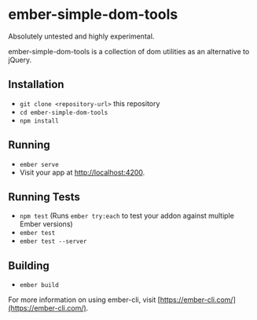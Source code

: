 # ember-simple-dom-tools

Absolutely untested and highly experimental.

ember-simple-dom-tools is a collection of dom utilities as an alternative to jQuery.


## Installation

* `git clone <repository-url>` this repository
* `cd ember-simple-dom-tools`
* `npm install`

## Running

* `ember serve`
* Visit your app at [http://localhost:4200](http://localhost:4200).

## Running Tests

* `npm test` (Runs `ember try:each` to test your addon against multiple Ember versions)
* `ember test`
* `ember test --server`

## Building

* `ember build`

For more information on using ember-cli, visit [https://ember-cli.com/](https://ember-cli.com/).
